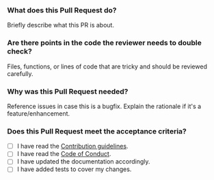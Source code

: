 ### What does this Pull Request do?
Briefly describe what this PR is about.

### Are there points in the code the reviewer needs to double check?
Files, functions, or lines of code that are tricky and should be reviewed carefully.

### Why was this Pull Request needed?
Reference issues in case this is a bugfix. Explain the rationale if it's a feature/enhancement.

### Does this Pull Request meet the acceptance criteria?
- [ ] I have read the [Contribution guidelines](https://github.com/wibsonorg/tokens-distribution/CONTRIBUTING.md).
- [ ] I have read the [Code of Conduct](https://github.com/wibsonorg/tokens-distribution/CODE_OF_CONDUCT.md).
- [ ] I have updated the documentation accordingly.
- [ ] I have added tests to cover my changes.
